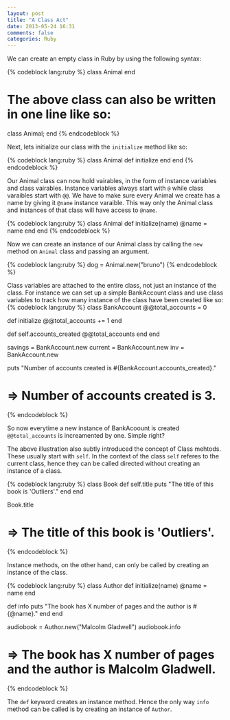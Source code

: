 ```yaml
---
layout: post
title: "A Class Act"
date: 2013-05-24 16:31
comments: false
categories: Ruby
---
```


<!-- more -->

We can create an empty class in Ruby by using the following syntax:

{% codeblock lang:ruby %}
class Animal
end

# The above class can also be written in one line like so:
class Animal; end
{% endcodeblock %}

Next, lets initialize our class with the ```initialize``` method like so:

{% codeblock lang:ruby %}
class Animal
  def initialize
  end
end
{% endcodeblock %}

Our Animal class can now hold vairables, in the form of instance variables and class vairables. Instance variables always start with ```@``` while class varaibles start with ```@@```. We have to make sure every Animal we create has a name by giving it ```@name``` instance varaible. This way only the Animal class and instances of that class will have access to ```@name```.

{% codeblock lang:ruby %}
class Animal
  def initialize(name)
    @name = name
  end
end
{% endcodeblock %}

Now we can create an instance of our Animal class by calling the ```new``` method on ```Animal``` class and passing an argument.

{% codeblock lang:ruby %}
dog = Animal.new("bruno")
{% endcodeblock %}

Class variables are attached to the entire class, not just an instance of the class. For instance we can set up a simple BankAccount class and use class variables to track how many instance of the class have been created like so:
{% codeblock lang:ruby %}
class BankAccount
  @@total_accounts = 0

  def initialize
    @@total_accounts += 1
  end

  def self.accounts_created
    @@total_accounts
  end
end

savings = BankAccount.new
current = BankAccount.new
inv = BankAccount.new

puts "Number of accounts created is #{BankAccount.accounts_created}." 
# => Number of accounts created is 3.
{% endcodeblock %}

So now everytime a new instance of BankAcoount is created ```@@total_accounts``` is increamented by one. Simple right?

The above illustration also subtly introduced the concept of Class mehtods. These usually start with ```self```. In the context of the class ```self``` referes to the current class, hence they can be called directed without creating an instance of a class. 

{% codeblock lang:ruby %}
class Book
  def self.title
    puts "The title of this book is 'Outliers'."
  end 
end

Book.title
# => The title of this book is 'Outliers'.
{% endcodeblock %}

Instance methods, on the other hand, can only be called by creating an instance of the class.

{% codeblock lang:ruby %}
class Author
  def initialize(name)
    @name = name
  end

  def info
    puts "The book has X number of pages and the author is #{@name}."
  end
end

audiobook = Author.new("Malcolm Gladwell")
audiobook.info

# => The book has X number of pages and the author is Malcolm Gladwell.
{% endcodeblock %}

The ```def``` keyword creates an instance method. Hence the only way ```info``` method can be called is by creating an instance of ```Author```.
